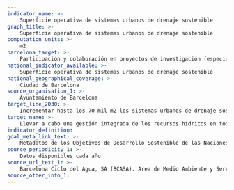 ```yaml
---
indicator_name: >-
    Superficie operativa de sistemas urbanos de drenaje sostenible
graph_title: >-
    Superficie operativa de sistemas urbanos de drenaje sostenible
computation_units: >-
    m2
barcelona_target: >-
    Participación y colaboración en proyectos de investigación (especialmente con financiación pública europea, estatal, autonómica, metropolitana o municipal) que trabajan en la gestión integrada de los recursos hídricos
national_indicator_available: >-
    Superficie operativa de sistemas urbanos de drenaje sostenible
national_geographical_coverage: >-
    Ciudad de Barcelona
source_organisation_1: >-
    Ayuntamiento de Barcelona
target_line_2030: >-
    Incrementar hasta los 70 mil m2 los sistemas urbanos de drenaje sostenible
target_name: >-
    Llevar a cabo una gestión integrada de los recursos hídricos en todos los niveles, también mediante la cooperación transfronteriza, de la manera que sea conveniente
indicator_definition:
goal_meta_link_text: >-
    Metadatos de los Objetivos de Desarrollo Sostenible de las Naciones Unidas (pdf 894kB)
source_periodicity_1: >-
    Datos disponibles cada año
source_url_text_1: >-
    Barcelona Ciclo del Agua, SA (BCASA). Área de Medio Ambiente y Servicios Urbanos 
source_other_info_1:
---
```

